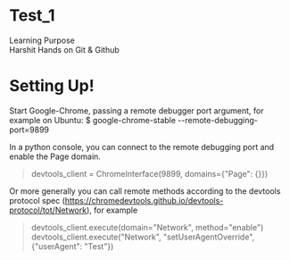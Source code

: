 # Test_1
Learning Purpose 
<br>
Harshit 
Hands on Git & Github

# Setting Up!

Start Google-Chrome, passing a remote debugger port argument, for example on Ubuntu:
$ google-chrome-stable --remote-debugging-port=9899 

In a python console, you can connect to the remote debugging port and enable the Page domain.

> devtools_client = ChromeInterface(9899, domains={"Page": {}})

Or more generally you can call remote methods according to the devtools protocol spec (https://chromedevtools.github.io/devtools-protocol/tot/Network), for example

> devtools_client.execute(domain="Network", method="enable")
> devtools_client.execute("Network", "setUserAgentOverride", {"userAgent": "Test"})